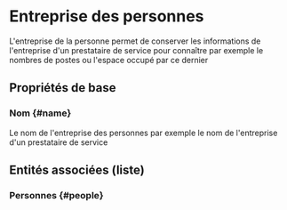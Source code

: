 <!--- THIS FILE IS GENERATED PLEASE DO NOT EDIT IT DIRECTLY --->
# Entreprise des personnes

L'entreprise de la personne permet de conserver les informations de l'entreprise d'un prestataire de service pour connaître par exemple le nombres de postes ou l'espace occupé par ce dernier

## Propriétés de base

### Nom {#name}
        
Le nom de l'entreprise des personnes par exemple le nom de l'entreprise d'un prestataire de service



## Entités associées (liste)

### Personnes {#people}
        




